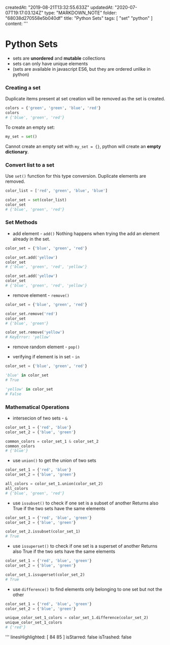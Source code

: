 createdAt: "2019-08-21T13:32:55.633Z"
updatedAt: "2020-07-07T19:17:03.124Z"
type: "MARKDOWN_NOTE"
folder: "68038d270558e5b040df"
title: "Python Sets"
tags: [
  "set"
  "python"
]
content: '''
  # Python Sets
  - sets are **unordered** and **mutable** collections
  - sets can only have unique elements
  - (sets are available in javascript ES6, but they are ordered unlike in python)
  
  
  ### Creating a set
  Duplicate items present at set creation will be removed as the set is created.
  ```python
  colors = {'green', 'green', 'blue', 'red'}
  colors
  # {'blue', 'green', 'red'}
  ```
  To create an empty set:
  ```python
  my_set = set()
  ```
  Cannot create an empty set with `my_set = {}`, python will create an **empty dictionary**.
  
  ### Convert list to a set
  Use `set()` function for this type conversion.
  Duplicate elements are removed.
  
  ```python
  color_list = ['red', 'green', 'blue', 'blue']
  
  color_set = set(color_list)
  color_set
  # {'blue', 'green', 'red'}
  ```
  
  ### Set Methods
  
  - add element - `add()`
  Nothing happens when trying the add an element already in the set.
  ```python
  color_set = {'blue', 'green', 'red'}
  
  color_set.add('yellow')
  color_set
  # {'blue', 'green', 'red', 'yellow'}
  
  color_set.add('yellow')
  color_set
  # {'blue', 'green', 'red', 'yellow'}
  ```
  
  - remove element - `remove()`
  ```python
  color_set = {'blue', 'green', 'red'}
  
  color_set.remove('red')
  color_set
  # {'blue', 'green'}
  
  color_set.remove('yellow')
  # KeyError: 'yellow'
  ```
  - remove random element - `pop()`
  
  - verifying if element is in set - `in` 
  ```python
  color_set = {'blue', 'green', 'red'}
  
  'blue' in color_set
  # True
  
  'yellow' in color_set
  # False
  ```
  
  
  
  ### Mathematical Operations
  
  - intersecion of two sets - `&`
  ```python
  color_set_1 = {'red', 'blue'}
  color_set_2 = {'blue', 'green'}
  
  common_colors = color_set_1 & color_set_2
  common_colors
  # {'blue'}
  ```
  
  - use `union()` to get the union of two sets
  ```python
  color_set_1 = {'red', 'blue'}
  color_set_2 = {'blue', 'green'}
  
  all_colors = color_set_1.union(color_set_2)
  all_colors
  # {'blue', 'green', 'red'}
  ```
  
  - use `issubset()` to check if one set is a subset of another
  Returns also True if the two sets have the same elements
  ```python
  color_set_1 = {'red', 'blue', 'green'}
  color_set_2 = {'blue', 'green'}
  
  color_set_2.issubset(color_set_1)
  # True
  ```
  
  - use `issuperset()` to check if one set is a superset of another
  Returns also True if the two sets have the same elements
  ```python
  color_set_1 = {'red', 'blue', 'green'}
  color_set_2 = {'blue', 'green'}
  
  color_set_1.issuperset(color_set_2)
  # True
  ```
  
  
  - use `difference()` to find elements only belonging to one set but not the other
  ```python
  color_set_1 = {'red', 'blue', 'green'}
  color_set_2 = {'blue', 'green'}
  
  unique_color_set_1_colors = color_set_1.difference(color_set_2)
  unique_color_set_1_colors
  # {'red'}
  ```
  
  
  
  
  
  
'''
linesHighlighted: [
  84
  85
]
isStarred: false
isTrashed: false
